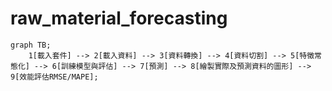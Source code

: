 # raw_material_forecasting

``` mermaid
graph TB;
	1[載入套件] --> 2[載入資料] --> 3[資料轉換] --> 4[資料切割] --> 5[特徵常態化] --> 6[訓練模型與評估] --> 7[預測] --> 8[繪製實際及預測資料的圖形] --> 9[效能評估RMSE/MAPE];
```